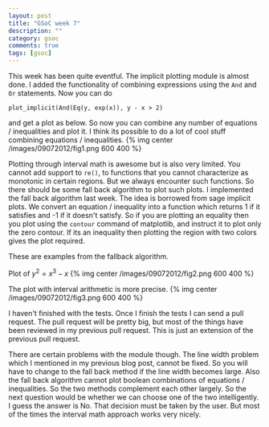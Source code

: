 ```yaml
---
layout: post
title: "GSoC week 7"
description: ""
category: gsoc
comments: true
tags: [gsoc]
---
```


This week has been quite eventful. The implicit plotting module is almost done. I added the functionality of combining expressions using the ``And`` and ``Or`` statements. Now you can do

```
plot_implicit(And(Eq(y, exp(x)), y - x > 2)
```
and get a plot as below. So now you can combine any number of equations / inequalities and plot it. I think its possible to do a lot of cool stuff combining equations / inequalities.
{% img center /images/09072012/fig1.png 600 400 %}

Plotting through interval math is awesome but is also very limited. You cannot add support to ``re()``, to functions that you cannot characterize as monotonic in certain regions. But we always encounter such functions. So there should be some fall back algorithm to plot such plots. I implemented the fall back algorithm last week. The idea is borrowed from sage implicit plots. We convert an equation / inequality into a function which returns 1 if it satisfies and -1 if it doesn't satisfy. So if you are plotting an equality then you plot using the ``contour`` command of matplotlib, and instruct it to plot only the zero contour. If its an inequality then plotting the region with two colors gives the plot required. 

These are examples from the fallback algorithm.

Plot of $y^{2}=x^{3}-x$
{% img center /images/09072012/fig2.png 600 400 %}

The plot with interval arithmetic is more precise.
{% img center /images/09072012/fig3.png 600 400 %}

I haven't finished with the tests. Once I finish the tests I can send a pull request. The pull request will be pretty big, but most of the things have been reviewed in my previous pull request. This is just an extension of the previous pull request.

There are certain problems with the module though. The line width problem which I mentioned in my previous blog post, cannot be fixed. So you will have to change to the fall back method if the line width becomes large. Also the fall back algorithm cannot plot boolean combinations of equations / inequalities. So the two methods complement each other largely. So the next question would be whether we can choose one of the two intelligently. I guess the answer is No. That decision must be taken by the user. But most of the times the interval math approach works very nicely. 
